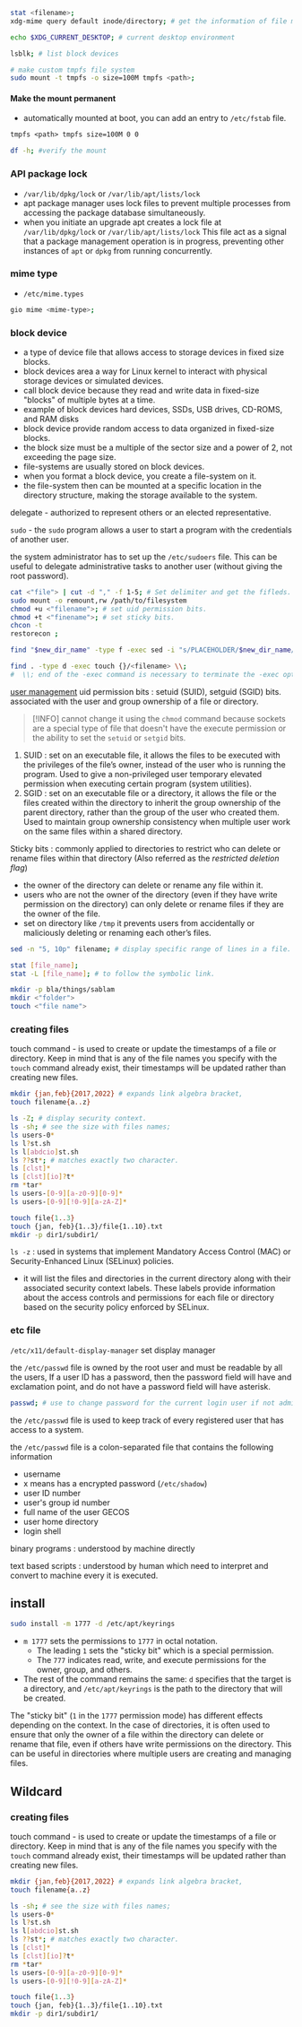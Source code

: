 ```bash
stat <filename>;
xdg-mime query default inode/directory; # get the information of file manager

echo $XDG_CURRENT_DESKTOP; # current desktop environment

lsblk; # list block devices

# make custom tmpfs file system
sudo mount -t tmpfs -o size=100M tmpfs <path>;
```

#### Make the mount permanent
- automatically mounted at boot, you can add an entry to `/etc/fstab` file.
```txt
tmpfs <path> tmpfs size=100M 0 0
```

```bash
df -h; #verify the mount
```

### API package lock
- `/var/lib/dpkg/lock` or `/var/lib/apt/lists/lock`
- apt package manager uses lock files to prevent multiple processes from accessing the package database simultaneously.
- when you initiate an upgrade apt creates a lock file at `/var/lib/dpkg/lock` or `/var/lib/apt/lists/lock` This file act as a signal that a package management operation is in progress, preventing other instances of `apt` or `dpkg` from running concurrently.

### mime type
- `/etc/mime.types` 

```bash
gio mime <mime-type>;
```

### block device
 - a type of device file that allows access to storage devices in fixed size blocks.
- block devices area a way for Linux kernel to interact with physical storage devices or simulated devices.
- call block device because they read and write data in fixed-size "blocks" of multiple bytes at a time.
- example of block devices hard devices, SSDs, USB drives, CD-ROMS, and RAM disks
- block device provide random access to data organized in fixed-size blocks.
- the block size must be a multiple of the sector size and a power of 2, not exceeding the page size.
- file-systems are usually stored on block devices.
- when you format a block device, you create a file-system on it.
- the file-system then can be mounted at a specific location in the directory structure, making the storage available to the system.

delegate - authorized to represent others or an elected representative.

`sudo` - the `sudo` program allows a user to start a program with the credentials of another user.

the system administrator has to set up the `/etc/sudoers` file. This can be useful to delegate administrative tasks to another user (without giving the root password).

```bash
cat <"file"> | cut -d "," -f 1-5; # Set delimiter and get the fifleds.
sudo mount -o remount,rw /path/to/filesystem
chmod +u <"filename">; # set uid permission bits.
chmod +t <"finename">; # set sticky bits.
chcon -t 
restorecon ;

find "$new_dir_name" -type f -exec sed -i "s/PLACEHOLDER/$new_dir_name/g" {} \\;
```

```bash
find . -type d -exec touch {}/<filename> \\;
#  \\; end of the -exec command is necessary to terminate the -exec option.
```

[user management](https://www.notion.so/user-management-fcce2450e15c4c1aa8b0ebfad6dd3e25?pvs=21)
uid permission bits : setuid (SUID), setguid (SGID) bits. associated with the user and group ownership of a file or directory.

> [!INFO] cannot change it using the `chmod` command because sockets are a special type of file that doesn't have the execute permission or the ability to set the `setuid` or `setgid` bits.

1. SUID : set on an executable file, it allows the files to be executed with the privileges of the file’s owner, instead of the user who is running the program. Used to give a non-privileged user temporary elevated permission when executing certain program (system utilities).
2. SGID : set on an executable file or a directory, it allows the file or the files created within the directory to inherit the group ownership of the parent directory, rather than the group of the user who created them. Used to maintain group ownership consistency when multiple user work on the same files within a shared directory.

Sticky bits : commonly applied to directories to restrict who can delete or rename files within that directory (Also referred as the _restricted deletion flag_)

- the owner of the directory can delete or rename any file within it.
- users who are not the owner of the directory (even if they have write permission on the directory) can only delete or rename files if they are the owner of the file.
- set on directory like `/tmp` it prevents users from accidentally or maliciously deleting or renaming each other’s files.

```bash
sed -n "5, 10p" filename; # display specific range of lines in a file.

stat [file_name];
stat -L [file_name]; # to follow the symbolic link.

mkdir -p bla/things/sablam
mkdir <"folder">
touch <"file name">
```

### creating files

touch command - is used to create or update the timestamps of a file or directory. Keep in mind that is any of the file names you specify with the `touch` command already exist, their timestamps will be updated rather than creating new files.

```bash
mkdir {jan,feb}{2017,2022} # expands link algebra bracket, 
touch filename{a..z}

ls -Z; # display security context.
ls -sh; # see the size with files names;
ls users-0*
ls l?st.sh
ls l[abdcio]st.sh
ls ??st*; # matches exactly two character.
ls [clst]*
ls [clst][io]?t*
rm *tar*
ls users-[0-9][a-z0-9][0-9]*
ls users-[0-9][!0-9][a-zA-Z]*

touch file{1..3}
touch {jan, feb}{1..3}/file{1..10}.txt
mkdir -p dir1/subdir1/
```

`ls -z` : used in systems that implement Mandatory Access Control (MAC) or Security-Enhanced Linux (SELinux) policies.

- it will list the files and directories in the current directory along with their associated security context labels. These labels provide information about the access controls and permissions for each file or directory based on the security policy enforced by SELinux.

### etc file
`/etc/x11/default-display-manager` set display manager

the `/etc/passwd` file is owned by the root user and must be readable by all the users, If a user ID has a password, then the password field will have and exclamation point, and do not have a password field will have asterisk.

```bash
passwd; # use to change password for the current login user if not admin.
```

the `/etc/passwd` file is used to keep track of every registered user that has access to a system.

the `/etc/passwd` file is a colon-separated file that contains the following information

- username
- x means has a encrypted password (`/etc/shadow`)
- user ID number
- user's group id number
- full name of the user GECOS
- user home directory
- login shell

binary programs : understood by machine directly

text based scripts : understood by human which need to interpret and convert to machine every it is executed.

## install

```bash
sudo install -m 1777 -d /etc/apt/keyrings
```

- `m 1777` sets the permissions to `1777` in octal notation.
    - The leading `1` sets the "sticky bit" which is a special permission.
    - The `777` indicates read, write, and execute permissions for the owner, group, and others.
- The rest of the command remains the same: `d` specifies that the target is a directory, and `/etc/apt/keyrings` is the path to the directory that will be created.

The "sticky bit" (`1` in the `1777` permission mode) has different effects depending on the context. In the case of directories, it is often used to ensure that only the owner of a file within the directory can delete or rename that file, even if others have write permissions on the directory. This can be useful in directories where multiple users are creating and managing files.

## Wildcard

### creating files

touch command - is used to create or update the timestamps of a file or directory. Keep in mind that is any of the file names you specify with the `touch` command already exist, their timestamps will be updated rather than creating new files.

```bash
mkdir {jan,feb}{2017,2022} # expands link algebra bracket, 
touch filename{a..z}

ls -sh; # see the size with files names;
ls users-0*
ls l?st.sh
ls l[abdcio]st.sh
ls ??st*; # matches exactly two character.
ls [clst]*
ls [clst][io]?t*
rm *tar*
ls users-[0-9][a-z0-9][0-9]*
ls users-[0-9][!0-9][a-zA-Z]*

touch file{1..3}
touch {jan, feb}{1..3}/file{1..10}.txt
mkdir -p dir1/subdir1/
```
